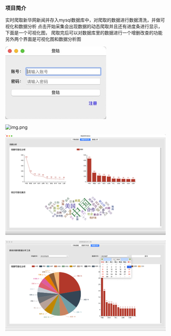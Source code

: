 ### 项目简介
实时爬取新华网新闻并存入mysql数据库中，对爬取的数据进行数据清洗，并做可视化和数据分析
点击开始采集会出现数据的动态爬取并且还有进度条进行显示，下面是一个可视化图，
爬取完后可以对数据库里的数据进行一个增删改查的功能
另外两个界面是可视化图和数据分析图

![img_3.png](img/img_3.png)

![img.png](img.png)

![img_1.png](img/img_1.png)

![img_2.png](img/img_2.png)